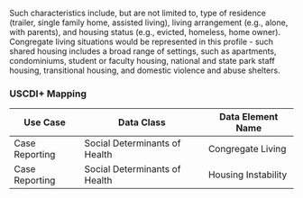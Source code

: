 Such characteristics include, but are not limited to, type of residence (trailer, single family home, assisted living), living arrangement (e.g., alone, with parents), and housing status (e.g., evicted, homeless, home owner). Congregate living situations would be represented in this profile - such shared housing includes a broad range of settings, such as apartments, condominiums, student or faculty housing, national and state park staff housing, transitional housing, and domestic violence and abuse shelters.

### USCDI+ Mapping

| Use Case       | Data Class                    | Data Element Name   |
| -------------- | ----------------------------- | ------------------- |
| Case Reporting | Social Determinants of Health | Congregate Living   |
| Case Reporting | Social Determinants of Health | Housing Instability |